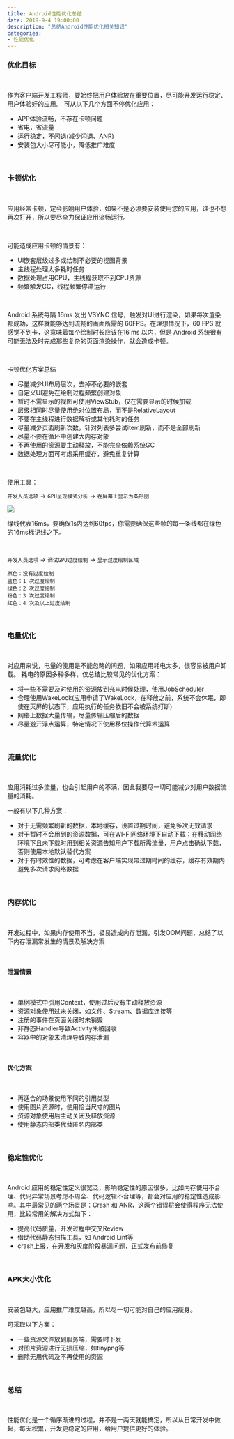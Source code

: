 ```yaml
---
title: Android性能优化总结
date: 2019-9-4 19:00:00
description: "总结Android性能优化相关知识"
categories:
- 性能优化
---
```


### 优化目标

<br>

作为客户端开发工程师，要始终把用户体验放在重要位置，尽可能开发运行稳定、用户体验好的应用。
可从以下几个方面不停优化应用：

* APP体验流畅，不存在卡顿问题
* 省电，省流量
* 运行稳定，不闪退(减少闪退、ANR)
* 安装包大小尽可能小，降低推广难度

<br>

### 卡顿优化

<br>

应用经常卡顿，定会影响用户体验，如果不是必须要安装使用您的应用，谁也不想再次打开，所以要尽全力保证应用流畅运行。

<br>

可能造成应用卡顿的情景有：

* UI嵌套层级过多或绘制不必要的视图背景
* 主线程处理太多耗时任务
* 数据处理占用CPU，主线程获取不到CPU资源
* 频繁触发GC，线程频繁停滞运行

<br>

Android 系统每隔 16ms 发出 VSYNC 信号，触发对UI进行渲染，如果每次渲染都成功，这样就能够达到流畅的画面所需的 60FPS。在理想情况下，60 FPS 就感觉不到卡，这意味着每个绘制时长应该在16 ms 以内，但是 Android 系统很有可能无法及时完成那些复杂的页面渲染操作，就会造成卡顿。

<br>

卡顿优化方案总结

- 尽量减少UI布局层次，去掉不必要的嵌套
- 自定义UI避免在绘制过程频繁创建对象
- 暂时不需显示的视图可使用ViewStub，仅在需要显示的时候加载
- 层级相同时尽量使用绝对位置布局，而不是RelativeLayout
- 不要在主线程进行数据解析或其他耗时的任务
- 尽量减少页面刷新次数，针对列表多尝试item刷新，而不是全部刷新
- 尽量不要在循环中创建大内存对象
- 不再使用的资源要主动释放，不能完全依赖系统GC
- 数据处理方面可考虑采用缓存，避免重复计算

<br>

使用工具：

`开发人员选项` -> `GPU呈现模式分析` -> `在屏幕上显示为条形图`

![](https://haitao.nos.netease.com/20190904145340_2f54ce48-25af-4fea-a42e-b068bd2f1419.jpg)

绿线代表16ms，要确保1s内达到60fps，你需要确保这些帧的每一条线都在绿色的16ms标记线之下。

<br>

`开发人员选项` -> `调试GPU过度绘制` -> `显示过度绘制区域`

    原色：没有过度绘制
    蓝色：1 次过度绘制
    绿色：2 次过度绘制
    粉色：3 次过度绘制
    红色：4 次及以上过度绘制


<br>

### 电量优化

<br>

对应用来说，电量的使用是不能忽略的问题，如果应用耗电太多，很容易被用户卸载。
耗电的原因多种多样，仅总结比较常见的优化方案：

* 将一些不需要及时使用的资源放到充电时候处理，使用JobScheduler
* 合理使用WakeLock(应用申请了WakeLock，在释放之前，系统不会休眠，即使在灭屏的状态下，应用执行的任务依旧不会被系统打断)
* 网络上数据大量传输，尽量传输压缩后的数据
* 尽量避开浮点运算，特定情况下使用移位操作代算术运算

<br>

### 流量优化

<br>

应用消耗过多流量，也会引起用户的不满，因此我要尽一切可能减少对用户数据流量的消耗。

一般有以下几种方案：

* 对于无需频繁刷新的数据，本地缓存，设置过期时间，避免多次无效请求
* 对于暂时不会用到的资源数据，可在WI-FI网络环境下自动下载；在移动网络环境下且未下载时用到相关资源告知用户下载所需流量，用户点击确认下载，否则使用本地默认替代方案
* 对于有时效性的数据，可考虑在客户端实现带过期时间的缓存，缓存有效期内避免多次请求网络数据


<br>

### 内存优化

<br>

开发过程中，如果内存使用不当，极易造成内存泄漏，引发OOM问题，总结了以下内存泄漏常发生的情景及解决方案

<br>

#### 泄漏情景

<br>

* 单例模式中引用Context，使用过后没有主动释放资源
* 资源对象使用过未关闭，如文件、Stream、数据库连接等
* 注册的事件在页面关闭时未销毁
* 非静态Handler导致Activity未被回收
* 容器中的对象未清理导致内存泄漏

<br>

#### 优化方案

<br>

* 再适合的场景使用不同的引用类型
* 使用图片资源时，使用恰当尺寸的图片
* 资源对象使用后主动关闭及释放资源
* 使用静态内部类代替匿名内部类

<br>

### 稳定性优化

<br>

Android 应用的稳定性定义很宽泛，影响稳定性的原因很多，比如内存使用不合理、代码异常场景考虑不周全、代码逻辑不合理等，都会对应用的稳定性造成影响。其中最常见的两个场景是：Crash 和 ANR，这两个错误将会使得程序无法使用，比较常用的解决方式如下：

* 提高代码质量，开发过程中交叉Review
* 借助代码静态扫描工具，如 Android Lint等
* crash上报，在开发和灰度阶段暴漏问题，正式发布前修复

<br>

### APK大小优化

<br>

安装包越大，应用推广难度越高，所以尽一切可能对自己的应用瘦身。

可采取以下方案：

* 一些资源文件放到服务端，需要时下发
* 对图片资源进行无损压缩，如tinypng等
* 删除无用代码及不再使用的资源

<br>

### 总结

<br>

性能优化是一个循序渐进的过程，并不是一两天就能搞定，所以从日常开发中做起，每天积累，开发更稳定的应用，给用户提供更好的体验。

<br><br><br><br>







